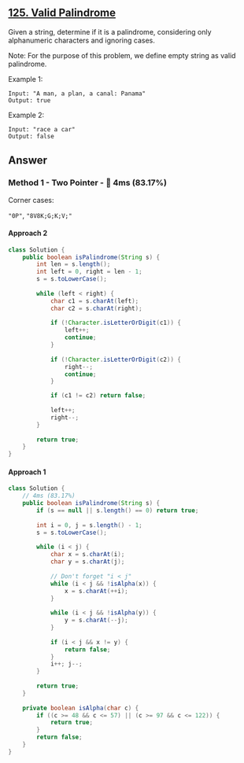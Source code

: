 ## [125. Valid Palindrome](https://leetcode.com/problems/valid-palindrome/)

Given a string, determine if it is a palindrome, considering only alphanumeric characters and ignoring cases.

Note: For the purpose of this problem, we define empty string as valid palindrome.

Example 1:
```
Input: "A man, a plan, a canal: Panama"
Output: true
```
Example 2:
```
Input: "race a car"
Output: false
```
## Answer

### Method 1 - Two Pointer - :rabbit: 4ms (83.17%)
Corner cases:

`"0P"`, `"8V8K;G;K;V;"`

#### Approach 2

```java
class Solution {
    public boolean isPalindrome(String s) {
        int len = s.length();
        int left = 0, right = len - 1;
        s = s.toLowerCase();
        
        while (left < right) {
            char c1 = s.charAt(left);
            char c2 = s.charAt(right);
            
            if (!Character.isLetterOrDigit(c1)) {
                left++;
                continue;
            }
            
            if (!Character.isLetterOrDigit(c2)) {
                right--;
                continue;
            }

            if (c1 != c2) return false;
            
            left++;
            right--;
        }
        
        return true;
    }
}
```

#### Approach 1
```java
class Solution {
    // 4ms (83.17%)
    public boolean isPalindrome(String s) {
        if (s == null || s.length() == 0) return true;
        
        int i = 0, j = s.length() - 1;
        s = s.toLowerCase();
        
        while (i < j) {
            char x = s.charAt(i);
            char y = s.charAt(j);
  
            // Don't forget "i < j"
            while (i < j && !isAlpha(x)) {
                x = s.charAt(++i);
            }
                
            while (i < j && !isAlpha(y)) {
                y = s.charAt(--j);
            }
            
            if (i < j && x != y) {
                return false;
            }
            i++; j--;
        }
        
        return true;
    }
    
    private boolean isAlpha(char c) {
        if ((c >= 48 && c <= 57) || (c >= 97 && c <= 122)) {
            return true;
        }
        return false;
    }
}
```
